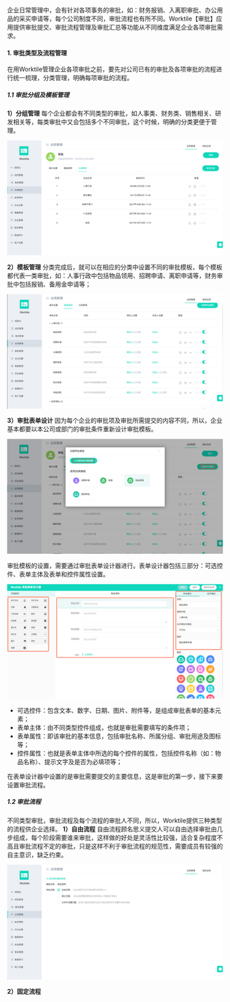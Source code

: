 企业日常管理中，会有针对各项事务的审批，如：财务报销、入离职审批、办公用品的采买申请等，每个公司制度不同，审批流程也有所不同。Worktile【审批】应用提供审批提交、审批流程管理及审批汇总等功能从不同维度满足企业各项审批需求。

#### 1. 审批类型及流程管理

在用Worktile管理企业各项审批之前，要先对公司已有的审批及各项审批的流程进行统一梳理，分类管理，明确每项审批的流程。

##### 1.1 审批分组及模板管理

**1）分组管理**
每个企业都会有不同类型的审批，如人事类、财务类、销售相关、研发相关等，每类审批中又会包括多个不同审批，这个时候，明确的分类更便于管理。

![](/assets/审批-分组管理.png)

**2）模板管理**
分类完成后，就可以在相应的分类中设置不同的审批模板，每个模板都代表一类审批，如：人事行政中包括物品领用、招聘申请、离职申请等，财务审批中包括报销、备用金申请等；

![](/assets/审批-审批模板.png)

**3）审批表单设计**
因为每个企业的审批项及审批所需提交的内容不同，所以，企业基本都要以本公司或部门的审批条件重新设计审批模板。

![](/assets/审批-创建审批模板.png)

审批模板的设置，需要通过审批表单设计器进行。表单设计器包括三部分：可选控件、表单主体及表单和控件属性设置。

![](/assets/审批-设计审批表单.png)

* 可选控件：包含文本、数字、日期、图片、附件等，是组成审批表单的基本元素；
* 表单主体：由不同类型控件组成，也就是审批需要填写的条件项；
* 表单属性：即该审批的基本信息，包括审批名称、所属分组、审批用途及图标等；
* 控件属性：也就是表单主体中所选的每个控件的属性，包括控件名称（如：物品名称）、提示文字及是否为必填项等；

在表单设计器中设置的是审批需要提交的主要信息，这是审批的第一步，接下来要设置审批流程。

##### 1.2 审批流程

不同类型审批，审批流程及每个流程的审批人不同，所以，Worktile提供三种类型的流程供企业选择。
**1）自由流程**
自由流程顾名思义提交人可以自由选择审批由几步组成，每个阶段需要谁来审批，这样做的好处是灵活性比较强，适合复杂程度不高且审批流程不定的审批，只是这样不利于审批流程的规范性，需要成员有较强的自主意识，缺乏约束。

![](/assets/审批-自由流程.png)

**2）固定流程**


